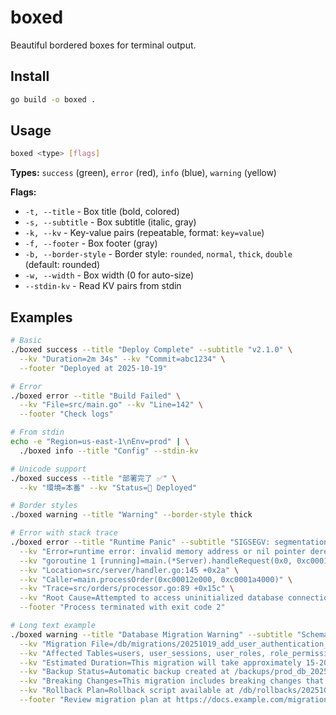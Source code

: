 # boxed

Beautiful bordered boxes for terminal output.

## Install

```bash
go build -o boxed .
```

## Usage

```bash
boxed <type> [flags]
```

**Types:** `success` (green), `error` (red), `info` (blue), `warning` (yellow)

**Flags:**
- `-t, --title` - Box title (bold, colored)
- `-s, --subtitle` - Box subtitle (italic, gray)
- `-k, --kv` - Key-value pairs (repeatable, format: `key=value`)
- `-f, --footer` - Box footer (gray)
- `-b, --border-style` - Border style: `rounded`, `normal`, `thick`, `double` (default: rounded)
- `-w, --width` - Box width (0 for auto-size)
- `--stdin-kv` - Read KV pairs from stdin

## Examples

```bash
# Basic
./boxed success --title "Deploy Complete" --subtitle "v2.1.0" \
  --kv "Duration=2m 34s" --kv "Commit=abc1234" \
  --footer "Deployed at 2025-10-19"

# Error
./boxed error --title "Build Failed" \
  --kv "File=src/main.go" --kv "Line=142" \
  --footer "Check logs"

# From stdin
echo -e "Region=us-east-1\nEnv=prod" | \
  ./boxed info --title "Config" --stdin-kv

# Unicode support
./boxed success --title "部署完了 ✅" \
  --kv "環境=本番" --kv "Status=🚀 Deployed"

# Border styles
./boxed warning --title "Warning" --border-style thick

# Error with stack trace
./boxed error --title "Runtime Panic" --subtitle "SIGSEGV: segmentation violation" \
  --kv "Error=runtime error: invalid memory address or nil pointer dereference" \
  --kv "goroutine 1 [running]=main.(*Server).handleRequest(0x0, 0xc00012e000)" \
  --kv "Location=src/server/handler.go:145 +0x2a" \
  --kv "Caller=main.processOrder(0xc00012e000, 0xc0001a4000)" \
  --kv "Trace=src/orders/processor.go:89 +0x15c" \
  --kv "Root Cause=Attempted to access uninitialized database connection" \
  --footer "Process terminated with exit code 2"

# Long text example
./boxed warning --title "Database Migration Warning" --subtitle "Schema Changes Detected" \
  --kv "Migration File=/db/migrations/20251019_add_user_authentication_and_session_management_tables_with_foreign_key_constraints.sql" \
  --kv "Affected Tables=users, user_sessions, user_roles, role_permissions, authentication_providers, oauth_tokens, password_reset_tokens, email_verification_tokens" \
  --kv "Estimated Duration=This migration will take approximately 15-20 minutes to complete depending on database size and current load. Large tables may require additional time." \
  --kv "Backup Status=Automatic backup created at /backups/prod_db_20251019_143218.sql.gz (size: 2.4GB, compression ratio: 87%, estimated restore time: 8-10 minutes)" \
  --kv "Breaking Changes=This migration includes breaking changes that may affect the following microservices: auth-service, user-service, session-manager, api-gateway, admin-dashboard" \
  --kv "Rollback Plan=Rollback script available at /db/rollbacks/20251019_revert_authentication_changes.sql - tested in staging environment with zero data loss" \
  --footer "Review migration plan at https://docs.example.com/migrations/20251019 before proceeding • Scheduled maintenance window: 2025-10-19 22:00-23:00 UTC"
```
